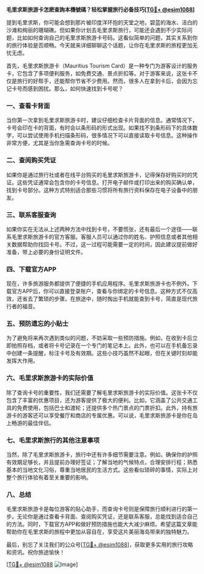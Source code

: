 **毛里求斯旅游卡怎麽查詢本機號碼？轻松掌握旅行必备技巧[[TG💪+ @esim1088](https://t.me/s/esim1088)]**

提到毛里求斯，你可能会想到那片被印度洋环抱的天堂之地，碧蓝的海水、洁白的沙滩和绚丽的珊瑚礁。但如果你计划去毛里求斯旅行，可能还会遇到不少实际问题，比如如何查询自己的毛里求斯旅游卡号码。这看似简单的问题，其实关系到你的旅行体验是否顺畅。今天就来详细聊聊这个话题，让你在毛里求斯的旅程更加无忧无虑。

首先，毛里求斯旅游卡（Mauritius Tourism Card）是一种专门为游客设计的服务卡，它包含了多项便利服务，如免费交通、景点折扣等。对于游客来说，这张卡不仅是旅行的好帮手，还能帮你节省不少费用。然而，很多人在拿到卡后，会因为忘记卡号而感到困扰。那么，如何快速找到卡号呢？

### 一、查看卡背面

当你第一次拿到毛里求斯旅游卡时，建议仔细检查卡片背面的信息。通常情况下，卡号会印在卡的背面，有时会以条形码的形式出现。如果找不到条形码下的具体数字，可以尝试使用手机扫描条形码，很多情况下可以直接读取卡号信息。这种操作非常方便，尤其是当你急需查询卡号的时候。

### 二、查阅购买凭证

如果你是通过旅行社或者在线平台购买的毛里求斯旅游卡，记得保存好购买时的凭证。这些凭证通常会包含你的卡号信息。打开电子邮件或打印出来的购买确认单，找到卡号部分。这种方式特别适合那些习惯将所有旅行资料保存在电子设备中的朋友。

### 三、联系客服查询

如果你实在无法从上述两种方法中找到卡号，不要慌张，还有最后一个途径——联系毛里求斯旅游卡的官方客服。客服人员可以通过你的姓名、护照信息或者其他相关数据帮助你找回卡号。不过，这一过程可能需要一定的时间，因此建议提前做好准备，带上必要的身份证明文件。

### 四、下载官方APP

现在，许多旅游服务都提供了便捷的手机应用程序。毛里求斯旅游卡也不例外。下载官方APP后，你可以直接登录账户，查看与你绑定的卡号信息。这种方式不仅高效，还省去了繁琐的步骤。在旅途中，随时掏出手机就能查到卡号，简直是现代旅行者的福音。

### 五、预防遗忘的小贴士

为了避免将来再次遇到类似的问题，不妨采取一些预防措施。例如，在收到卡后立即拍照存档，或者将卡号记录在一个专门的笔记本上。此外，也可以在手机备忘录中创建一条提醒，标注卡号及有效期。这些小技巧虽然不起眼，但在关键时刻却能发挥大作用。

### 六、毛里求斯旅游卡的实际价值

除了查询卡号的重要性，我们还需要了解毛里求斯旅游卡的实际价值。这张卡不仅包含了丰富的优惠项目，还为游客提供了极大的便利。比如，它涵盖了公共交通工具的免费使用，包括巴士和渡轮；还提供多个热门景点的门票折扣。此外，持有旅游卡的游客还可以享受餐厅和商店的专属优惠。可以说，毛里求斯旅游卡是你在岛上畅游的最佳伴侣。

### 七、毛里求斯旅行的其他注意事项

当然，除了毛里求斯旅游卡，旅行中还有许多细节需要注意。例如，确保你的护照有效期足够长，并且提前办理好签证；了解当地的气候特点，合理安排行程；熟悉基本的当地文化习俗，尊重当地居民的生活方式。这些看似琐碎的事情，实际上对整个旅行体验有着至关重要的影响。

### 八、总结

毛里求斯旅游卡是每位游客的贴心助手，而查询卡号则是保障旅行顺利进行的第一步。无论你是通过查看卡背面、查阅购买凭证，还是联系客服，总能找到适合自己的方法。同时，下载官方APP和做好预防措施也能大大减少麻烦。希望这篇文章能帮助你在毛里求斯的旅程中更加从容自在，享受这片美丽海岛带来的独特魅力。

最后，别忘了关注我们的公众号[[TG💪+ @esim1088](https://t.me/s/esim1088)]，获取更多实用的旅行攻略和资讯。祝你旅途愉快！

[[TG💪+ @esim1088](https://t.me/s/esim1088) ![Image](https://i.postimg.cc/4NQfJmqS/Snipaste-2025-05-13-00-14-12.png)]
